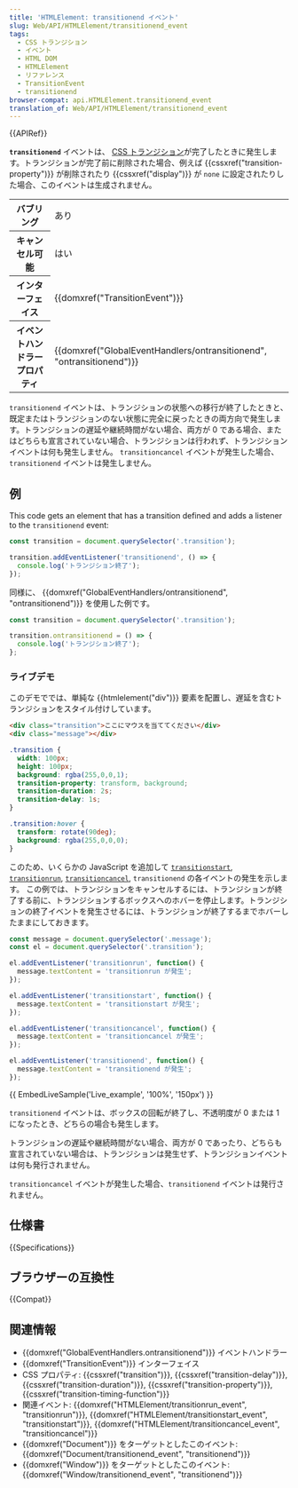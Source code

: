 ```yaml
---
title: 'HTMLElement: transitionend イベント'
slug: Web/API/HTMLElement/transitionend_event
tags:
  - CSS トランジション
  - イベント
  - HTML DOM
  - HTMLElement
  - リファレンス
  - TransitionEvent
  - transitionend
browser-compat: api.HTMLElement.transitionend_event
translation_of: Web/API/HTMLElement/transitionend_event
---
```

{{APIRef}}

**`transitionend`** イベントは、 [CSS トランジション](/ja/docs/CSS/Using_CSS_transitions)が完了したときに発生します。トランジションが完了前に削除された場合、例えば {{cssxref("transition-property")}} が削除されたり {{cssxref("display")}} が `none` に設定されたりした場合、このイベントは生成されません。

<table class="properties">
  <tbody>
    <tr>
      <th scope="row">バブリング</th>
      <td>あり</td>
    </tr>
    <tr>
      <th scope="row">キャンセル可能</th>
      <td>はい</td>
    </tr>
    <tr>
      <th scope="row">インターフェイス</th>
      <td>{{domxref("TransitionEvent")}}</td>
    </tr>
    <tr>
      <th scope="row">イベントハンドラープロパティ</th>
      <td>
        {{domxref("GlobalEventHandlers/ontransitionend", "ontransitionend")}}
      </td>
    </tr>
  </tbody>
</table>

`transitionend` イベントは、トランジションの状態への移行が終了したときと、既定またはトランジションのない状態に完全に戻ったときの両方向で発生します。トランジションの遅延や継続時間がない場合、両方が 0 である場合、またはどちらも宣言されていない場合、トランジションは行われず、トランジションイベントは何も発生しません。 `transitioncancel` イベントが発生した場合、 `transitionend` イベントは発生しません。

## 例

This code gets an element that has a transition defined and adds a listener to the `transitionend` event:

```js
const transition = document.querySelector('.transition');

transition.addEventListener('transitionend', () => {
  console.log('トランジション終了');
});
```

同様に、 {{domxref("GlobalEventHandlers/ontransitionend", "ontransitionend")}} を使用した例です。

```js
const transition = document.querySelector('.transition');

transition.ontransitionend = () => {
  console.log('トランジション終了');
};
```

### ライブデモ

このデモででは、単純な {{htmlelement("div")}} 要素を配置し、遅延を含むトランジションをスタイル付けしています。

```html
<div class="transition">ここにマウスを当ててください</div>
<div class="message"></div>
```

```css
.transition {
  width: 100px;
  height: 100px;
  background: rgba(255,0,0,1);
  transition-property: transform, background;
  transition-duration: 2s;
  transition-delay: 1s;
}

.transition:hover {
  transform: rotate(90deg);
  background: rgba(255,0,0,0);
}
```

このため、いくらかの JavaScript を追加して [`transitionstart`](/ja/docs/Web/API/HTMLElement/transitionstart_event), [`transitionrun`](/ja/docs/Web/API/HTMLElement/transitionrun_event), [`transitioncancel`](/ja/docs/Web/API/Window/transitioncancel_event), `transitionend` の各イベントの発生を示します。 この例では、トランジションをキャンセルするには、トランジションが終了する前に、トランジションするボックスへのホバーを停止します。トランジションの終了イベントを発生させるには、トランジションが終了するまでホバーしたままにしておきます。

```js
const message = document.querySelector('.message');
const el = document.querySelector('.transition');

el.addEventListener('transitionrun', function() {
  message.textContent = 'transitionrun が発生';
});

el.addEventListener('transitionstart', function() {
  message.textContent = 'transitionstart が発生';
});

el.addEventListener('transitioncancel', function() {
  message.textContent = 'transitioncancel が発生';
});

el.addEventListener('transitionend', function() {
  message.textContent = 'transitionend が発生';
});
```

{{ EmbedLiveSample('Live_example', '100%', '150px') }}

`transitionend` イベントは、ボックスの回転が終了し、不透明度が 0 または 1 になったとき、どちらの場合も発生します。

トランジションの遅延や継続時間がない場合、両方が 0 であったり、どちらも宣言されていない場合は、トランジションは発生せず、トランジションイベントは何も発行されません。

`transitioncancel` イベントが発生した場合、`transitionend` イベントは発行されません。

## 仕様書

{{Specifications}}

## ブラウザーの互換性

{{Compat}}

## 関連情報

- {{domxref("GlobalEventHandlers.ontransitionend")}} イベントハンドラー
- {{domxref("TransitionEvent")}} インターフェイス
- CSS プロパティ: {{cssxref("transition")}}, {{cssxref("transition-delay")}}, {{cssxref("transition-duration")}}, {{cssxref("transition-property")}}, {{cssxref("transition-timing-function")}}
- 関連イベント: {{domxref("HTMLElement/transitionrun_event", "transitionrun")}}, {{domxref("HTMLElement/transitionstart_event", "transitionstart")}}, {{domxref("HTMLElement/transitioncancel_event", "transitioncancel")}}
- {{domxref("Document")}} をターゲットとしたこのイベント: {{domxref("Document/transitionend_event", "transitionend")}}
- {{domxref("Window")}} をターゲットとしたこのイベント: {{domxref("Window/transitionend_event", "transitionend")}}
